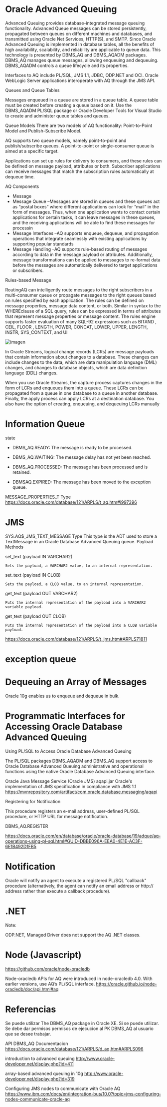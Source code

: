 # Oracle Advanced Queuing 
 
Advanced Queuing provides database-integrated message queuing functionality. Advanced Queue messages can be stored persistently, propagated between queues on different machines and databases, and transmitted using Oracle Net Services, HTTP(S), and SMTP. Since Oracle Advanced Queuing is implemented in database tables, all the benefits of high availability, scalability, and reliability are applicable to queue data. This technology is presented by DBMS_AQ and DBMS_AQADM packages. DBMS_AQ manages queue messages, allowing enqueuing and dequeuing. DBMS_AQADM controls a queue lifecycle and its properties.  

Interfaces to AQ include PL/SQL, JMS 1.1, JDBC, ODP.NET and OCI. Oracle WebLogic Server applications interoperate with AQ through the JMS API.


Queues and Queue Tables

Messages enqueued in a queue are stored in a queue table. A queue table must be created before creating a queue based on it. Use the DBMS_AQADM PL/SQL package or Oracle Developer Tools for Visual Studio to create and administer queue tables and queues. 


Queue Models There are two models of AQ functionality: Point-to-Point Model and Publish-Subscribe Model. 

AQ supports two queue models, namely point-to-point and publish/subscribe queues. A point-to-point or single-consumer queue is aimed at a specific target.

Applications can set up rules for delivery to consumers, and these rules can be defined on message payload, attributes or both. Subscriber applications can receive messages that match the subscription rules automatically at dequeue time.


AQ Components

- Message 
- Message Queue –Messages are stored in queues and these queues act as “postal boxes” where different applications can look for “mail” in the form of messages. Thus, when one application wants to contact certain applications for certain tasks, it can leave messages in these queues, and the receiving applications will be able to find these messages for processin
- Message Interfaces –AQ supports enqueue, dequeue, and propagation operations that integrate seamlessly with existing applications by supporting popular standards
- Message Handling –AQ supports rule-based routing of messages according to data in the message payload or attributes. Additionally, message transformations can be applied to messages to re-format data before the messages are automatically delivered to target applications or subscribers.


Rules-based Message 

RoutingAQ can intelligently route messages to the right subscribers in a multi-consumer queue or propagate messages to the right queues based on rules specified by each application. The rules can be defined on message properties, message data content, or both. Similar in syntax to the WHEREclause of a SQL query, rules can be expressed in terms of attributes that represent message properties or message content. The rules engine supports faster evaluation of many SQL-92 expressions such as BITAND , CEIL, FLOOR , LENGTH, POWER, CONCAT, LOWER, UPPER, LENGTH, INSTR, SYS_CONTEXT, and UI

![imagen](https://user-images.githubusercontent.com/222181/116788816-6526cc80-aa71-11eb-90cb-48732294b299.png)


In Oracle Streams, logical change records (LCRs) are message payloads that contain information about changes to a database. These changes can include changes to the data, which are data manipulation language (DML) changes, and changes to database objects, which are data definition language (DDL) changes.

When you use Oracle Streams, the capture process captures changes in the form of LCRs and enqueues them into a queue. These LCRs can be propagated from a queue in one database to a queue in another database. Finally, the apply process can apply LCRs at a destination database. You also have the option of creating, enqueuing, and dequeuing LCRs manually

# Information Queue


state

-  DBMS_AQ.READY: The message is ready to be processed.

-  DBMS_AQ.WAITING: The message delay has not yet been reached.

-  DBMS_AQ.PROCESSED: The message has been processed and is retained.

-  DBMSAQ.EXPIRED: The message has been moved to the exception queue.

MESSAGE_PROPERTIES_T Type
https://docs.oracle.com/database/121/ARPLS/t_aq.htm#i997396

# JMS


SYS.AQ$_JMS_TEXT_MESSAGE Type
This type is the ADT used to store a TextMessage in an Oracle Database Advanced Queuing queue.
Payload Methods

set_text (payload IN VARCHAR2)

    Sets the payload, a VARCHAR2 value, to an internal representation.
set_text (payload IN CLOB)

    Sets the payload, a CLOB value, to an internal representation.
get_text (payload OUT VARCHAR2)

    Puts the internal representation of the payload into a VARCHAR2 variable payload.
get_text (payload OUT CLOB)

    Puts the internal representation of the payload into a CLOB variable payload.

https://docs.oracle.com/database/121/ARPLS/t_jms.htm#ARPLS71811



#  exception queue


# Dequeuing an Array of Messages

Oracle 10g enables us to enqueue and dequeue in bulk.


# Programmatic Interfaces for Accessing Oracle Database Advanced Queuing

Using PL/SQL to Access Oracle Database Advanced Queuing

The PL/SQL packages DBMS_AQADM and DBMS_AQ support access to Oracle Database Advanced Queuing administrative and operational functions using the native Oracle Database Advanced Queuing interface. 


Oracle Java Message Service (Oracle JMS) 
aqapi.jar
Oracle's implementation of JMS specification in compliance with JMS 1.1  
https://mvnrepository.com/artifact/com.oracle.database.messaging/aqapi


Registering for Notification

This procedure registers an e-mail address, user-defined PL/SQL procedure, or HTTP URL for message notification. 

DBMS_AQ.REGISTER

https://docs.oracle.com/en/database/oracle/oracle-database/19/adque/aq-operations-using-pl-sql.html#GUID-DBBE096A-EEA0-4E1E-AC3F-6E1B492D1FB5

# Notification

Oracle will notify an agent to execute a registered PL/SQL "callback" procedure (alternatively, the agent can notify an email address or http:// address rather than execute a callback procedure).




# .NET



Note:

ODP.NET, Managed Driver does not support the AQ .NET classes. 



# Node (Javascript)


https://github.com/oracle/node-oracledb

Node-oracledb APIs for AQ were introduced in node-oracledb 4.0. With earlier versions, use AQ’s PL/SQL interface.
https://oracle.github.io/node-oracledb/doc/api.html#aq


# Referencias


Se puede utilizar The DBMS_AQ package in Oracle XE. Si se puede utilizar. Se debe dar permisos permisos de ejecucion al PK DBMS_AQ al usuario que se desee trabajar.


API DBMS_AQ Documentacion
https://docs.oracle.com/database/121/ARPLS/d_aq.htm#ARPLS096


introduction to advanced queuing
http://www.oracle-developer.net/display.php?id=411

array-based advanced queuing in 10g
http://www.oracle-developer.net/display.php?id=319

Configuring JMS nodes to communicate with Oracle AQ
https://www.ibm.com/docs/en/integration-bus/10.0?topic=jms-configuring-nodes-communicate-oracle-aq


